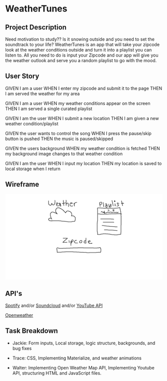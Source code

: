 # WeatherTunes

## Project Description 

Need motivation to study?? Is it snowing outside and you need to set the soundtrack to your life? WeatherTunes is an app that will take your zipcode look at the weather conditions outside and turn it into a playlist you can listen to. All you need to do is input your Zipcode and our app will give you the weather outlook and serve you a random playlist to go with the mood.

## User Story

GIVEN I am a user
WHEN I enter my zipcode and submit it to the page
THEN I am served the weather for my area

GIVEN I am a user
WHEN my weather conditions appear on the screen
THEN I am served a single curated playlist

GIVEN I am the user
WHEN I submit a new location
THEN I am given a new weather condition/playlist

GIVEN the user wants to control the song
WHEN I press the pause/skip button is pushed
THEN the music is paused/skipped

GIVEN the users background
WHEN my weather condition is fetched
THEN my background image changes to that weather condition

GIVEN I am the user
WHEN I input my location
THEN my location is saved to local storage when I return

## Wireframe

![WeatherTunes Wireframe image:](./assets/images/wireframe.png) 

## API's

[Spotify](https://developer.spotify.com/documentation/web-api/quick-start/) 
and/or 
[Soundcloud](https://developers.soundcloud.com/docs/api/guide)
and/or
[YouTube API](https://developers.google.com/youtube/v3)

[Openweather](https://openweathermap.org/current)

## Task Breakdown

* Jackie: Form inputs, Local storage, logic structure, backgrounds, and bug fixes

* Trace: CSS, Implementing Materialize, and weather animations

* Walter: Implementing Open Weather Map API, Implementing Youtube API, structuring HTML and JavaScript files.

